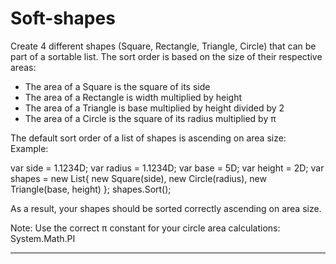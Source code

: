 # Soft-shapes

Create 4 different shapes (Square, Rectangle, Triangle, Circle) that can be part of a sortable list. The sort order is based on the size of their respective areas:
-	The area of a Square is the square of its side
-	The area of a Rectangle is width multiplied by height
-	The area of a Triangle is base multiplied by height divided by 2
-	The area of a Circle is the square of its radius multiplied by π

The default sort order of a list of shapes is ascending on area size:
Example:

var side = 1.1234D;
var radius = 1.1234D;
var base = 5D;
var height = 2D;
var shapes = new List<Shape>{ new Square(side),
                            new Circle(radius),
                            new Triangle(base, height) };
shapes.Sort();

As a result, your shapes should be sorted correctly ascending on area size.

Note: Use the correct π constant for your circle area calculations:
System.Math.PI

<hr />